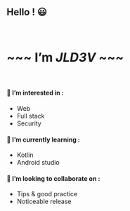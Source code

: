 
## Hello ! 😃
<br>

# ~~~ I’m *JLD3V* ~~~
<br>

#### 👀 I’m interested in :
* Web
* Full stack
* Security
									
#### 🌱 I’m currently learning :
* Kotlin
* Android studio
										
#### 💞️ I’m looking to collaborate on :
* Tips & good practice
* Noticeable release

<!---
JLD3V/JLD3V is a ✨ special ✨ repository because its `README.md` (this file) appears on your GitHub profile.
You can click the Preview link to take a look at your changes.
--->
